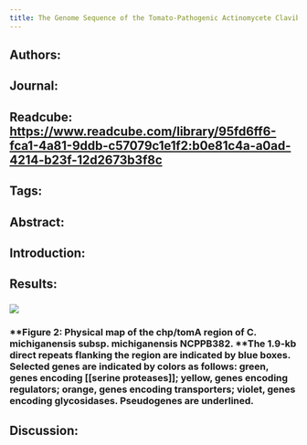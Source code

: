 ```yaml
---
title: The Genome Sequence of the Tomato-Pathogenic Actinomycete Clavibacter michiganenesis subsp. michiganensis NCPPB 382 Reveals a Large Island Involved in Pathogenicity
---
```


## **Authors**:

## **Journal**:

## **Readcube**: https://www.readcube.com/library/95fd6ff6-fca1-4a81-9ddb-c57079c1e1f2:b0e81c4a-a0ad-4214-b23f-12d2673b3f8c

## **Tags**:

## **Abstract**:

## **Introduction**:

## **Results**:
### ![](https://firebasestorage.googleapis.com/v0/b/firescript-577a2.appspot.com/o/imgs%2Fapp%2FQualifying_Exam%2FM-Mb0JH6_m.png?alt=media&token=a8e8b551-1f1a-4492-b404-3bad43bc4770)

### **Figure 2: Physical map of the chp/tomA region of C. michiganensis subsp. michiganensis NCPPB382. **The 1.9-kb direct repeats flanking the region are indicated by blue boxes. Selected genes are indicated by colors as follows: green, genes encoding [[serine proteases]]; yellow, genes encoding regulators; orange, genes encoding transporters; violet, genes encoding glycosidases. Pseudogenes are underlined.

## **Discussion**:
